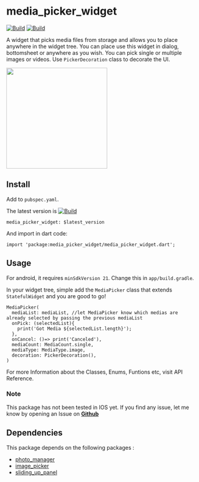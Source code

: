 # media_picker_widget
[![Build](https://img.shields.io/badge/pub-v0.0.3-%23009F00)](https://pub.dev/packages/media_picker_widget)
[![Build](https://img.shields.io/badge/licence-MIT-%23f16f12)](https://github.com/rafid08/media_picker_widget/blob/master/LICENSE)


 A widget that picks media files from storage and allows you to place anywhere in the widget tree. You can place use this widget in dialog, bottomsheet or anywhere as you wish. You can pick single or multiple images or videos. Use `PickerDecoration` class to decorate the UI.
 
<p>
  <img src="https://raw.githubusercontent.com/rafid08/media_picker_widget/master/resources/demo.gif" width=265/>
</p>


## Install
Add to `pubspec.yaml`.

The latest version is   [![Build](https://img.shields.io/badge/pub-v0.0.3-%23009F00)](https://pub.dev/packages/media_picker_widget)

```
media_picker_widget: $latest_version
```
And import in dart code:
```
import 'package:media_picker_widget/media_picker_widget.dart';
```

## Usage
For android, it requires `minSdkVersion 21`. Change this in `app/build.gradle`.

In your widget tree, simple add the `MediaPicker` class that extends `StatefulWidget` and you are good to go!
```
MediaPicker(
  mediaList: mediaList, //let MediaPicker know which medias are already selected by passing the previous mediaList
  onPick: (selectedList){
    print('Got Media ${selectedList.length}');
  },
  onCancel: ()=> print('Canceled'),
  mediaCount: MediaCount.single,
  mediaType: MediaType.image,
  decoration: PickerDecoration(),
)
```

For more Information about the Classes, Enums, Funtions etc, visit API Reference.

### Note
This package has not been tested in IOS yet. If you find any issue, let me know by opening an Issue on **[Github](https://github.com/rafid08/media_picker_widget/issues)**

## Dependencies
This package depends on the following packages :
- [photo_manager](https://pub.dev/packages/photo_manager)
- [image_picker](https://pub.dev/packages/image_picker)
- [sliding_up_panel](https://pub.dev/packages/sliding_up_panel)
